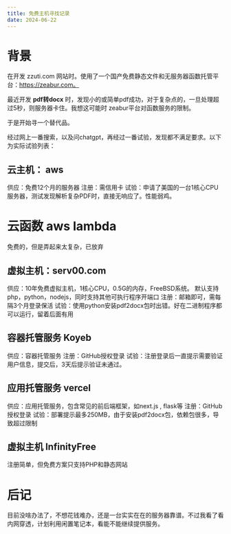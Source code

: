 ```yaml
---
title: 免费主机寻找记录
date: 2024-06-22
---
```


# 背景
在开发 zzuti.com 网站时。使用了一个国产免费静态文件和无服务器函数托管平台：https://zeabur.com。 

最近开发 **pdf转docx** 时，发现小的或简单pdf成功，对于复杂点的，一旦处理超过5秒，则服务器卡住。我想这可能时 zeabur平台对函数服务的限制。

于是开始寻一个替代品。

经过网上一番搜索，以及问chatgpt，再经过一番试验，发现都不满足要求。以下为实际试验列表：

## 云主机： aws
  供应：免费12个月的服务器
  注册：需信用卡
  试验：申请了美国的一台1核心CPU服务器，测试发现解析复杂PDF时，直接无响应了。性能弱鸡。

# 云函数 aws lambda
免费的，但是弄起来太复杂，已放弃


## 虚拟主机：serv00.com
  供应：10年免费虚拟主机，1核心CPU，0.5G的内存，FreeBSD系统。 默认支持php，python，nodejs，同时支持其他可执行程序开端口
  注册：邮箱即可，需每隔3个月登录保活
  试验：使用python安装pdf2docx包时出错。好在二进制程序都可以运行，留着后面有用
  
## 容器托管服务 Koyeb
  供应：容器托管服务
  注册：GitHub授权登录
  试验：注册登录后一直提示需要验证用户信息，提交后，3天后提示验证未通过。

## 应用托管服务 vercel
  供应：应用托管服务，包含常见的前后端框架，如next.js , flask等
  注册：GitHub授权登录
  试验：部署提示最多250MB，由于安装pdf2docx包，依赖包很多，导致超过限制

## 虚拟主机 InfinityFree
注册简单，但免费方案只支持PHP和静态网站

# 后记
目前没啥办法了，不想花钱难办，还是一台实实在在的服务器靠谱。不过我看了看内网穿透，计划利用闲置笔记本，看能不能继续提供服务。
